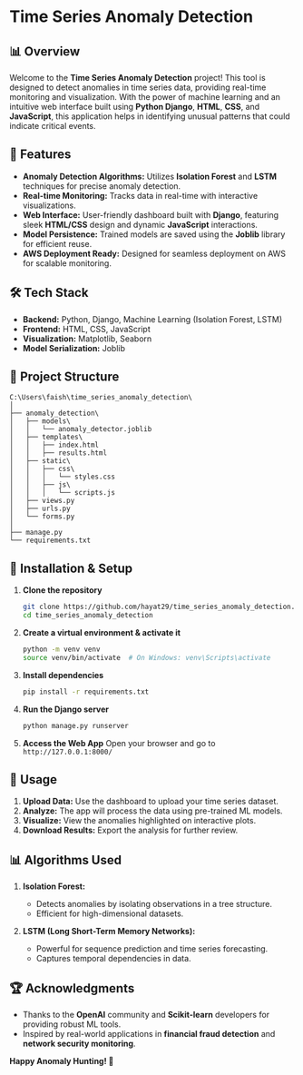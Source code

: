 # Time Series Anomaly Detection

## 📊 Overview
Welcome to the **Time Series Anomaly Detection** project! This tool is designed to detect anomalies in time series data, providing real-time monitoring and visualization. With the power of machine learning and an intuitive web interface built using **Python Django**, **HTML**, **CSS**, and **JavaScript**, this application helps in identifying unusual patterns that could indicate critical events.

## 🚀 Features
- **Anomaly Detection Algorithms:** Utilizes **Isolation Forest** and **LSTM** techniques for precise anomaly detection.
- **Real-time Monitoring:** Tracks data in real-time with interactive visualizations.
- **Web Interface:** User-friendly dashboard built with **Django**, featuring sleek **HTML/CSS** design and dynamic **JavaScript** interactions.
- **Model Persistence:** Trained models are saved using the **Joblib** library for efficient reuse.
- **AWS Deployment Ready:** Designed for seamless deployment on AWS for scalable monitoring.

## 🛠️ Tech Stack
- **Backend:** Python, Django, Machine Learning (Isolation Forest, LSTM)
- **Frontend:** HTML, CSS, JavaScript
- **Visualization:** Matplotlib, Seaborn
- **Model Serialization:** Joblib


## 📁 Project Structure
```
C:\Users\faish\time_series_anomaly_detection\
│
├── anomaly_detection\
│   ├── models\
│   │   └── anomaly_detector.joblib
│   ├── templates\
│   │   ├── index.html
│   │   ├── results.html
│   ├── static\
│   │   ├── css\
│   │   │   └── styles.css
│   │   ├── js\
│   │   │   └── scripts.js
│   ├── views.py
│   ├── urls.py
│   └── forms.py
│
├── manage.py
└── requirements.txt
```

## 🔧 Installation & Setup
1. **Clone the repository**
   ```bash
   git clone https://github.com/hayat29/time_series_anomaly_detection.git
   cd time_series_anomaly_detection
   ```

2. **Create a virtual environment & activate it**
   ```bash
   python -m venv venv
   source venv/bin/activate  # On Windows: venv\Scripts\activate
   ```

3. **Install dependencies**
   ```bash
   pip install -r requirements.txt
   ```

4. **Run the Django server**
   ```bash
   python manage.py runserver
   ```

5. **Access the Web App**
   Open your browser and go to `http://127.0.0.1:8000/`

## 🌟 Usage
1. **Upload Data:** Use the dashboard to upload your time series dataset.
2. **Analyze:** The app will process the data using pre-trained ML models.
3. **Visualize:** View the anomalies highlighted on interactive plots.
4. **Download Results:** Export the analysis for further review.

## 📊 Algorithms Used
1. **Isolation Forest:**
   - Detects anomalies by isolating observations in a tree structure.
   - Efficient for high-dimensional datasets.

2. **LSTM (Long Short-Term Memory Networks):**
   - Powerful for sequence prediction and time series forecasting.
   - Captures temporal dependencies in data.

## 🏆 Acknowledgments
- Thanks to the **OpenAI** community and **Scikit-learn** developers for providing robust ML tools.
- Inspired by real-world applications in **financial fraud detection** and **network security monitoring**.




**Happy Anomaly Hunting! 🚀**


